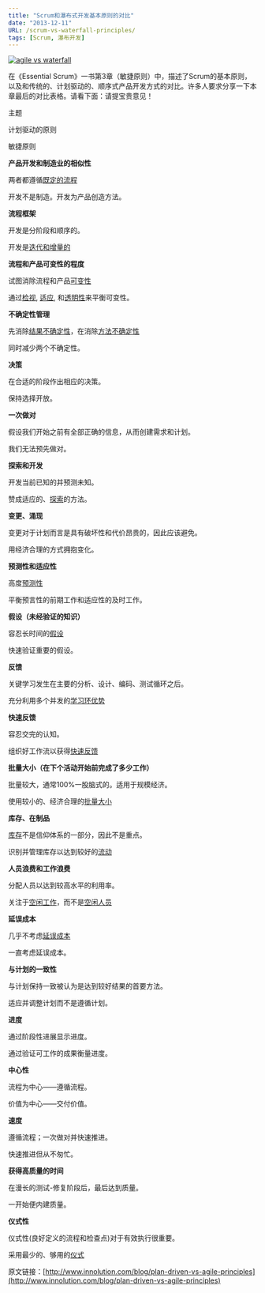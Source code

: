 ```yaml
---
title: "Scrum和瀑布式开发基本原则的对比"
date: "2013-12-11"
URL: /scrum-vs-waterfall-principles/
tags: [Scrum, 瀑布开发]
---
```


[![agile vs waterfall](/wp-content/uploads/2013/12/agile-vs-waterfall-300x222.jpg)](/wp-content/uploads/2013/12/agile-vs-waterfall.jpg)

在《Essential Scrum》一书第3章（敏捷原则）中，描述了Scrum的基本原则，以及和传统的、计划驱动的、顺序式产品开发方式的对比。许多人要求分享一下本章最后的对比表格。请看下面：请提宝贵意见！

主题

计划驱动的原则

敏捷原则

**产品开发和制造业的相似性**

两者都遵循[既定的流程](http://www.innolution.com/resources/glossary/defined-process)

开发不是制造。开发为产品创造方法。

**流程框架**

开发是分阶段和顺序的。

开发是[迭代和增量的](http://www.innolution.com/resources/glossary/iterative-and-incremental-process)

**流程和产品可变性的程度**

试图消除流程和产品[可变性](http://www.innolution.com/resources/glossary/variability)

通过[检视](http://www.innolution.com/resources/glossary/inspection), [适应](http://www.innolution.com/resources/glossary/adaptation), 和[透明性](http://www.innolution.com/resources/glossary/transparency)来平衡可变性。

**不确定性管理**

先消除[结果不确定性](http://www.innolution.com/resources/glossary/end-uncertainty)，在消除[方法不确定性](http://www.innolution.com/resources/glossary/means-uncertainty)

同时减少两个不确定性。

**决策**

在合适的阶段作出相应的决策。

保持选择开放。

**一次做对**

假设我们开始之前有全部正确的信息，从而创建需求和计划。

我们无法预先做对。

**探索和开发**

开发当前已知的并预测未知。

赞成适应的、[探索](http://www.innolution.com/resources/glossary/exploration)的方法。

**变更、涌现**

变更对于计划而言是具有破坏性和代价昂贵的，因此应该避免。

用经济合理的方式拥抱变化。

**预测性和适应性**

高度[预测性](http://www.innolution.com/resources/glossary/predictive-process)

平衡预言性的前期工作和适应性的及时工作。

**假设（未经验证的知识）**

容忍长时间的[假设](http://www.innolution.com/resources/glossary/assumption)

快速验证重要的假设。

**反馈**

关键学习发生在主要的分析、设计、编码、测试循环之后。

充分利用多个并发的[学习环优势](http://www.innolution.com/resources/glossary/learning-loop)

**快速反馈**

容忍交完的认知。

组织好工作流以获得[快速反馈](http://www.innolution.com/resources/glossary/fast-feedback)

**批量大小（在下个活动开始前完成了多少工作）**

批量较大，通常100%一股脑式的。适用于规模经济。

使用较小的、经济合理的[批量大小](http://www.innolution.com/resources/glossary/batch-size)

**库存、在制品**

[库存](http://www.innolution.com/resources/glossary/inventory)不是信仰体系的一部分，因此不是重点。

识别并管理库存以达到较好的[流动](http://www.innolution.com/resources/glossary/flow)

**人员浪费和工作浪费**

分配人员以达到较高水平的利用率。

关注于[空闲工作](http://www.innolution.com/resources/glossary/idle-work)，而不是[空闲人员](http://www.innolution.com/resources/glossary/idle-workers)

**延误成本**

几乎不考虑[延误成本](http://www.innolution.com/resources/glossary/cost-of-delay)

一直考虑延误成本。

**与计划的一致性**

与计划保持一致被认为是达到较好结果的首要方法。

适应并调整计划而不是遵循计划。

**进度**

通过阶段性进展显示进度。

通过验证可工作的成果衡量进度。

**中心性**

流程为中心——遵循流程。

价值为中心——交付价值。

**速度**

遵循流程；一次做对并快速推进。

快速推进但从不匆忙。

**获得高质量的时间**

在漫长的测试-修复阶段后，最后达到质量。

一开始便内建质量。

**仪式性**

仪式性(良好定义的流程和检查点)对于有效执行很重要。

采用最少的、够用的[仪式](http://www.innolution.com/resources/glossary/ceremony)

原文链接：[http://www.innolution.com/blog/plan-driven-vs-agile-principles](http://www.innolution.com/blog/plan-driven-vs-agile-principles)
